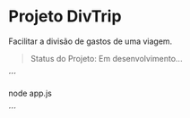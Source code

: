# Projeto DivTrip

Facilitar a divisão de gastos de uma viagem.

> Status do Projeto: Em desenvolvimento...

´´´

node app.js

´´´
